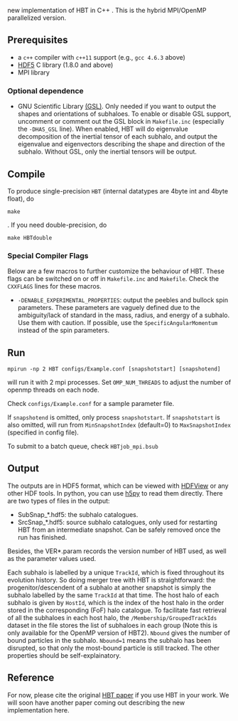 new implementation of HBT in C++ . This is the hybrid MPI/OpenMP parallelized version.

## Prerequisites

- a `c++` compiler with `c++11` support (e.g., `gcc 4.6.3` above)
- [HDF5](https://www.hdfgroup.org/) C library (1.8.0 and above)
- MPI library

### Optional dependence
- GNU Scientific Library [(GSL)](http://www.gnu.org/software/gsl/). 
Only needed if you want to output the shapes and orientations of subhaloes. To enable or disable GSL support, uncomment or comment out the GSL block in `Makefile.inc` (especially the `-DHAS_GSL` line). When enabled, HBT will do eigenvalue decomposition of the inertial tensor of each subhalo, and output the eigenvalue and eigenvectors describing the shape and direction of the subhalo. Without GSL, only the inertial tensors will be output.

## Compile
To produce single-precision `HBT` (internal datatypes are 4byte int and 4byte float), do

	make

. If you need double-precision, do

    make HBTdouble
    
### Special Compiler Flags
Below are a few macros to further customize the behaviour of HBT. These flags can be switched on or off in `Makefile.inc` and `Makefile`. Check the `CXXFLAGS` lines for these macros.
  
- `-DENABLE_EXPERIMENTAL_PROPERTIES`: output the peebles and bullock spin parameters. These parameters are vaguely defined due to the ambiguity/lack of standard in the mass, radius, and energy of a subhalo. Use them with caution. If possible, use the `SpecificAngularMomentum` instead of the spin parameters.

 
## Run

    mpirun -np 2 HBT configs/Example.conf [snapshotstart] [snapshotend]

will run it with 2 mpi processes. Set `OMP_NUM_THREADS` to adjust the number of openmp threads on each node.

Check `configs/Example.conf` for a sample parameter file.

If `snapshotend` is omitted, only process `snapshotstart`. If `snapshotstart` is also omitted, will run from `MinSnapshotIndex` (default=0) to `MaxSnapshotIndex` (specified in config file).

To submit to a batch queue, check `HBTjob_mpi.bsub`

## Output
The outputs are in HDF5 format, which can be viewed with [HDFView](https://www.hdfgroup.org/products/java/hdfview/index.html) or any other HDF tools. In python, you can use [h5py](https://pypi.python.org/pypi/h5py) to read them directly. There are two types of files in the output:
  
- SubSnap_*.hdf5: the subhalo catalogues.
- SrcSnap_*.hdf5: source subhalo catalogues, only used for restarting HBT from an intermediate snapshot. Can be safely removed once the run has finished.

Besides, the VER*.param records the version number of HBT used, as well as the parameter values used.

Each subhalo is labelled by a unique `TrackId`, which is fixed throughout its evolution history. So doing merger tree with HBT is straightforward: the progenitor/descendent of a subhalo at another snapshot is simply the subhalo labelled by the same `TrackId` at that time. The host halo of each subhalo is given by `HostId`, which is the index of the host halo in the order stored in the corresponding (FoF) halo catalogue. To facilitate fast retrieval of all the subhaloes in each host halo, the `/Membership/GroupedTrackIds` dataset in the file stores the list of subhaloes in each group (Note this is only available for the OpenMP version of HBT2). `Nbound` gives the number of bound particles in the subhalo. `Nbound=1` means the subhalo has been disrupted, so that only the most-bound particle is still tracked. The other properties should be self-explainatory.

## Reference
For now, please cite the original [HBT paper](http://adsabs.harvard.edu/abs/2012MNRAS.427.2437H) if you use HBT in your work. We will soon have another paper coming out describing the new implementation here.
